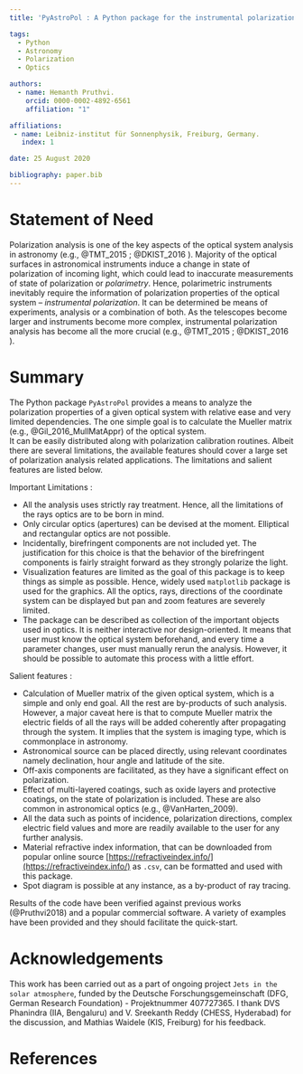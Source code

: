 ```yaml
---
title: 'PyAstroPol : A Python package for the instrumental polarization analysis of the astronomical optics.'

tags:
  - Python
  - Astronomy
  - Polarization
  - Optics

authors:
  - name: Hemanth Pruthvi.
    orcid: 0000-0002-4892-6561
    affiliation: "1"

affiliations:
 - name: Leibniz-institut für Sonnenphysik, Freiburg, Germany.
   index: 1

date: 25 August 2020

bibliography: paper.bib
---
```


# Statement of Need

Polarization analysis is one of the key aspects of the optical system analysis in astronomy (e.g., @TMT_2015 ; @DKIST_2016 ). Majority of the optical surfaces in astronomical instruments induce a change in state of polarization of incoming light, which could lead to inaccurate measurements of state of polarization or _polarimetry_. Hence, polarimetric instruments inevitably require the information of polarization properties of the optical system – _instrumental polarization_. It can be determined be means of experiments, analysis or a combination of both. As the telescopes become larger and instruments become more complex, instrumental polarization analysis has become all the more crucial (e.g.,  @TMT_2015 ; @DKIST_2016 ).  

# Summary

The Python package `PyAstroPol` provides a means to analyze the polarization properties of a given optical system with relative ease and very limited dependencies. The one simple goal is to calculate the Mueller matrix (e.g., @Gil_2016_MullMatAppr) of the optical system.  
It can be easily distributed along with polarization calibration routines. Albeit there are several limitations, the available features should cover a large set of polarization analysis related applications. The limitations and salient features are listed below.

Important Limitations : 
- All the analysis uses strictly ray treatment. Hence, all the limitations of the rays optics are to be born in mind.
- Only circular optics (apertures) can be devised at the moment. Elliptical and rectangular optics are not possible.
- Incidentally, birefringent components are not included yet. The justification for this choice is that the behavior of the birefringent components is fairly straight forward as they strongly polarize the light.
- Visualization features are limited as the goal of this package is to keep things as simple as possible. Hence, widely used `matplotlib` package is used for the graphics. All the optics, rays, directions of the coordinate system can be displayed but pan and zoom features are severely limited.
- The package can be described as collection of the important objects used in optics. It is neither interactive nor design-oriented. It means that user must know the optical system beforehand, and every time a parameter changes, user must manually rerun the analysis. However, it should be possible to automate this process with a little effort. 

Salient features :
- Calculation of Mueller matrix of the given optical system, which is a simple and only end goal. All the rest are by-products of such analysis. However, a major caveat here is that to compute Mueller matrix the electric fields of all the rays will be added coherently after propagating through the system. It implies that the system is imaging type, which is commonplace in astronomy. 
- Astronomical source can be placed directly, using relevant coordinates namely declination, hour angle and latitude of the site.
- Off-axis components are facilitated, as they have a significant effect on polarization.
- Effect of multi-layered coatings, such as oxide layers and protective coatings, on the state of polarization is included.  These are also common in astronomical optics (e.g., @VanHarten_2009).
- All the data such as points of incidence, polarization directions, complex electric field values and more are readily available to the user for any further analysis.
- Material refractive index information, that can be downloaded from popular online source [https://refractiveindex.info/](https://refractiveindex.info/) as `.csv`, can be formatted and used with this package.
- Spot diagram is possible at any instance, as a by-product of ray tracing. 

Results of the code have been verified against previous works (@Pruthvi2018) and a popular commercial software. A variety of examples have been provided and they should facilitate the quick-start.

# Acknowledgements

This work has been carried out as a part of ongoing project `Jets in the solar atmosphere`, funded by the Deutsche Forschungsgemeinschaft (DFG, German Research Foundation) - Projektnummer 407727365. I thank DVS Phanindra (IIA, Bengaluru) and V. Sreekanth Reddy (CHESS, Hyderabad) for the discussion, and Mathias Waidele (KIS, Freiburg) for his feedback.

# References